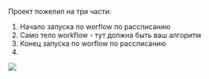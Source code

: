 Проект пожелил на три части:
1. Начало запуска по worflow по рассписанию
2. Само тело workflow - тут должна быть ваш алгоритм
3. Конец запуска по worflow по рассписанию
4. 
![](/KNIME/Выгрузка%20по%20расписанию/Выгрузка%20по%20расписанию.PNG)
